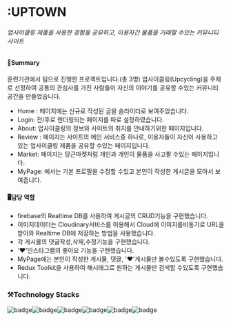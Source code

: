 <!--heading-->
# :UPTOWN
###### 업사이클링 제품을 사용한 경험을 공유하고, 이용자간 물품을 거래할 수있는 커뮤니티 사이트


#### 📌Summary
훈련기관에서 팀으로 진행한 프로젝트입니다.(총 3명) 
업사이클링(Upcycling)을 주제로 선정하여 공통의 관심사를 가진 사람들이 자신의 이야기를 공유할 수있는 커뮤니티 공간을 만들었습니다.

* Home : 페이지에는 신규로 작성된 글을 슬라이더로 보여주었습니다.
* Login: 전/후로 렌더링되는 페이지를 따로 설정하였습니다.
* About: 업사이클링의 정보와 사이트의 취지를 안내하기위한 페이지입니다.
* Review : 페이지는 사이트의 메인 서비스중 하나로, 이용자들이 자신이 사용하고 있는 업사이클링 제품을 공유할 수있는 페이지입니다.
* Market: 페이지는 당근마켓처럼 개인과 개인이 물품을 사고팔 수있는 페이지입니다.
* MyPage: 에서는 기본 프로필을 수정할 수있고 본인이 작성한 게시글을 모아서 보여줍니다.


#### 🖥️담당 역할
* firebase의 Realtime DB를 사용하여 게시글의 CRUD기능을 구현했습니다.
* 이미지데이터는 Cloudinary서비스를 이용해서 Cloud에 이미지를비동기로 URL을 받아와 Realtime DB에 저장하는 방법을 사용했습니다. 
* 각 게시물의 댓글작성,삭제,수정기능을 구현했습니다. 
* '❤️'인스타그램의 좋아요 기능을 구현했습니다. 
* MyPage에는 본인이 작성한 게시물, 댓글, '❤️'게시물만 볼수있도록 구현했습니다. 
* Redux Toolkit을 사용하여 해시태그로 원하는 게시물만 검색할 수있도록 구현했습니다.




### ⚒️Technology Stacks
<img alt="badge" src="https://img.shields.io/badge/React-61DAFB?style=for-the-badge&logo=React&logoColor=white"/><img alt="badge" src="https://img.shields.io/badge/Redux-764ABC?style=for-the-badge&logo=Redux&logoColor=white"/><img alt="badge" src="https://img.shields.io/badge/ReactRouter-CA4245?style=for-the-badge&logo=ReactRouter&logoColor=white"/><img alt="badge" src="https://img.shields.io/badge/Firebase-FFCA28?style=for-the-badge&logo=Firebase&logoColor=white"/><img alt="badge" src="https://img.shields.io/badge/Cloudinary-2C39BD?style=for-the-badge&logo=Cloudways&logoColor=white"/><img alt="badge" src="https://img.shields.io/badge/GitHub-181717?style=for-the-badge&logo=GitHub&logoColor=white"/>
